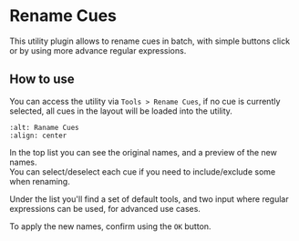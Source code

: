 # Rename Cues

This utility plugin allows to rename cues in batch, with simple buttons click or by using more advance regular expressions.

## How to use

You can access the utility via `Tools > Rename Cues`, if no cue is currently selected,
all cues in the layout will be loaded into the utility.

```{image} ../_static/rename_cues_dialog.png
:alt: Raname Cues
:align: center
```

In the top list you can see the original names, and a preview of the new names.<br>
You can select/deselect each cue if you need to include/exclude some when renaming.

Under the list you'll find a set of default tools, and two input where regular expressions can be used,
for advanced use cases.

To apply the new names, confirm using the `OK` button.
